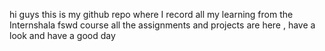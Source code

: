 hi guys 
this is my github repo where I record all my learning from the Internshala fswd course
all the assignments and projects are here , have a look and
have a good day  
